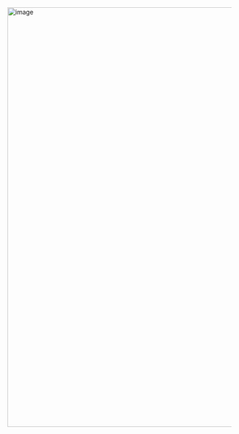 <img width="1919" height="942" alt="image" src="https://github.com/user-attachments/assets/c966ac90-f508-4fd8-aba6-6028dce6da4a" />
